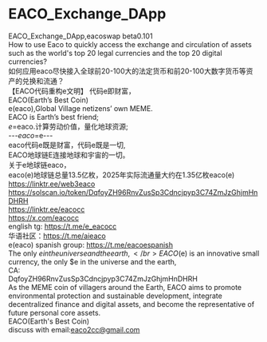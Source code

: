 # EACO_Exchange_DApp
EACO_Exchange_DApp,eacoswap beta0.101 </br>
How to use Eaco to quickly access the exchange and circulation of assets such as the world's top 20 legal currencies and the top 20 digital currencies?</br>
如何应用eaco尽快接入全球前20-100大的法定货币和前20-100大数字货币等资产的兑换和流通？</br>
【EACO代码重构e文明】 代码e即财富，</br>
EACO(Earth’s Best Coin) </br>
e(eaco),Global Village netizens’ own MEME.</br>
EACO is Earth’s best friend;</br>
$e=$eaco.计算劳动价值，量化地球资源;</br>
---$eaco=$e---</br>
eaco代码e既是财富，代码e既是一切,</br>
EACO地球链E连接地球和宇宙的一切。</br>
关于e地球链eaco，</br>
eaco(e)地球链总量13.5亿枚，2025年实际流通量大约在1.35亿枚eaco(e)</br>
https://linktr.ee/web3eaco</br>
https://solscan.io/token/DqfoyZH96RnvZusSp3Cdncjpyp3C74ZmJzGhjmHnDHRH </br>
https://linktr.ee/eacocc</br>
https://x.com/eacocc</br>
english tg: https://t.me/e_eacocc</br>
华语社区：https://t.me/aieaco</br>
e(eaco) spanish group: https://t.me/eacoespanish</br>
The only $e in the universe and the earth,</br>
EACO ($e) is an innovative small currency, the only $e in the universe and the earth,</br>
CA:</br>
DqfoyZH96RnvZusSp3Cdncjpyp3C74ZmJzGhjmHnDHRH</br>
As the MEME coin of villagers around the Earth, EACO aims to promote environmental protection and sustainable development, integrate decentralized finance and digital assets, and become the representative of future personal core assets.</br>
EACO(Earth's Best Coin)</br>
discuss with email:eaco2cc@gmail.com </br>
